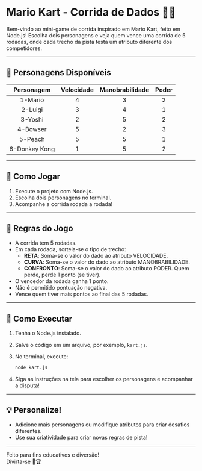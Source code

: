 # Mario Kart - Corrida de Dados 🚗🎲

Bem-vindo ao mini-game de corrida inspirado em Mario Kart, feito em Node.js! Escolha dois personagens e veja quem vence uma corrida de 5 rodadas, onde cada trecho da pista testa um atributo diferente dos competidores.

---

## 👾 Personagens Disponíveis

| Personagem    | Velocidade | Manobrabilidade | Poder |
|:-------------:|:----------:|:---------------:|:-----:|
| 1-Mario         |     4      |        3        |   2   |
| 2-Luigi         |     3      |        4        |   1   |
| 3-Yoshi         |     2      |        5        |   2   |
| 4-Bowser        |     5      |        2        |   3   |
| 5-Peach         |     5      |        5        |   1   |
| 6-Donkey Kong   |     1      |        5        |   2   |

---

## 🏁 Como Jogar

1. Execute o projeto com Node.js.
2. Escolha dois personagens no terminal.
3. Acompanhe a corrida rodada a rodada!

---

## 🎲 Regras do Jogo

- A corrida tem 5 rodadas.
- Em cada rodada, sorteia-se o tipo de trecho:
    - **RETA**: Soma-se o valor do dado ao atributo VELOCIDADE.
    - **CURVA**: Soma-se o valor do dado ao atributo MANOBRABILIDADE.
    - **CONFRONTO**: Soma-se o valor do dado ao atributo PODER. Quem perde, perde 1 ponto (se tiver).
- O vencedor da rodada ganha 1 ponto.
- Não é permitido pontuação negativa.
- Vence quem tiver mais pontos ao final das 5 rodadas.

---

## 🚀 Como Executar

1. Tenha o Node.js instalado.
2. Salve o código em um arquivo, por exemplo, `kart.js`.
3. No terminal, execute:

   ```bash
   node kart.js
   ```

4. Siga as instruções na tela para escolher os personagens e acompanhar a disputa!

---

## 💡 Personalize!

- Adicione mais personagens ou modifique atributos para criar desafios diferentes.
- Use sua criatividade para criar novas regras de pista!

---

Feito para fins educativos e diversão!  
Divirta-se 🚦🏆